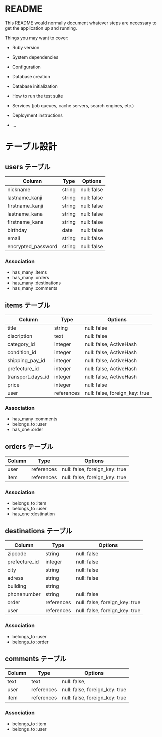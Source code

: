 # README

This README would normally document whatever steps are necessary to get the
application up and running.

Things you may want to cover:

* Ruby version

* System dependencies

* Configuration

* Database creation

* Database initialization

* How to run the test suite

* Services (job queues, cache servers, search engines, etc.)

* Deployment instructions

* ...

# テーブル設計

## users テーブル

| Column             | Type   | Options     |
| ------------------ | ------ | ----------- |
| nickname           | string | null: false |
| lastname_kanji     | string | null: false |
| firstname_kanji    | string | null: false |
| lastname_kana      | string | null: false |
| firstname_kana     | string | null: false |
| birthday           | date   | null: false |
| email              | string | null: false |
| encrypted_password | string | null: false |


### Association

- has_many :items
- has_many :orders
- has_many :destinations
- has_many :comments

## items テーブル

| Column             | Type            | Options                        |
| ------------------ | --------------- | ------------------------------ |
| title              | string          | null: false                    |
| discription        | text            | null: false                    |
| category_id        | integer         | null: false, ActiveHash        |
| condition_id       | integer         | null: false, ActiveHash        |
| shipping_pay_id    | integer         | null: false, ActiveHash        |
| prefecture_id      | integer         | null: false, ActiveHash        |
| transport_days_id  | integer         | null: false, ActiveHash        |
| price              | integer         | null: false                    |
| user               | references      | null: false, foreign_key: true |

### Association

- has_many :comments
- belongs_to :user
- has_one :order

## orders テーブル

| Column             | Type            | Options                        |
| ------------------ | --------------- | ------------------------------ |
| user               | references      | null: false, foreign_key: true |
| item               | references      | null: false, foreign_key: true |


### Association

- belongs_to :item
- belongs_to :user
- has_one :destination


## destinations テーブル

| Column             | Type            | Options                        |
| ------------------ | --------------- | ------------------------------ |
| zipcode            | string          | null: false                    |
| prefecture_id      | integer         | null: false                    |
| city               | string          | null: false                    |
| adress             | string          | null: false                    |
| building           | string          |                                |
| phonenumber        | string          | null: false                    |
| order              | references      | null: false, foreign_key: true |
| user               | references      | null: false, foreign_key: true |

### Association

- belongs_to :user
- belongs_to :order


## comments テーブル

| Column       | Type       | Options                        |
| ------------ | ---------- | ------------------------------ |
| text         | text       | null: false,                   |
| user         | references | null: false, foreign_key: true |
| item         | references | null: false, foreign_key: true |

### Association

- belongs_to :item
- belongs_to :user
